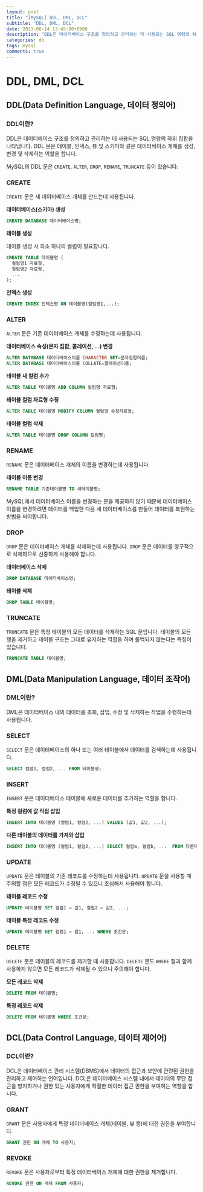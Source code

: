 ```yaml
---
layout: post
title: "[MySQL] DDL, DML, DCL"
subtitle: "DDL, DML, DCL"
date: 2023-08-14 13:45:00+0900
description: "DDL은 데이터베이스 구조를 정의하고 관리하는 데 사용되는 SQL 명령의 하위 집합을 나타냅니다. DDL 문은 테이블, 인덱스, 뷰 및 스키마와 같은 데이터베이스 개체를 생성, 변경 및 삭제하는 역할을 합니다. DML은 데이터베이스 내의 데이터를 조회, 삽입, 수정 및 삭제하는 작업을 수행하는데 사용됩니다. DCL은 데이터베이스 관리 시스템(DBMS)에서 데이터의 접근과 보안에 관련된 권한을 관리하고 제어하는 언어입니다. DCL은 데이터베이스 시스템 내에서 데이터의 무단 접근을 방지하거나 권한 있는 사용자에게 적절한 데이터 접근 권한을 부여하는 역할을 합니다"
categories: db
tags: mysql
comments: true
---
```


# DDL, DML, DCL

## DDL(Data Definition Language, 데이터 정의어)

### DDL이란?

DDL은 데이터베이스 구조를 정의하고 관리하는 데 사용되는 SQL 명령의 하위 집합을 나타냅니다. DDL 문은 테이블, 인덱스, 뷰 및 스키마와 같은 데이터베이스 개체를 생성, 변경 및 삭제하는 역할을 합니다.

MySQL의 DDL 문은 `CREATE`, `ALTER`, `DROP`, `RENAME`, `TRUNCATE` 등이 있습니다.

### CREATE

`CREATE` 문은 새 데이터베이스 개체를 만드는데 사용됩니다.

**데이터베이스(스키마) 생성**

```sql
CREATE DATABASE 데이터베이스명;
```

**테이블 생성**

테이블 생성 시 최소 하나의 컬럼이 필요합니다.

```sql
CREATE TABLE 테이블명 (
  컬럼명1 자료형,
  컬럼명2 자료형,
  ...
);
```

**인덱스 생성**

```sql
CREATE INDEX 인덱스명 ON 테이블명(컬럼명1,...);
```

### ALTER

`ALTER` 문은 기존 데이터베이스 개체를 수정하는데 사용됩니다.

**데이터베이스 속성(문자 집합, 콜레이션, ...) 변경**

```sql
ALTER DATABASE 데이터베이스이름 CHARACTER SET=문자집합이름;
ALTER DATABASE 데이터베이스이름 COLLATE=콜레이션이름;
```

**테이블 새 컬럼 추가**

```sql
ALTER TABLE 테이블명 ADD COLUMN 컬럼명 자료형;
```

**테이블 컬럼 자료형 수정**

```sql
ALTER TABLE 테이블명 MODIFY COLUMN 컬럼명 수정자료형;
```

**테이블 컬럼 삭제**

```sql
ALTER TABLE 테이블명 DROP COLUMN 컬럼명;
```

### RENAME

`RENAME` 문은 데이터베이스 개체의 이름을 변경하는데 사용됩니다.

**테이블 이름 변경**

```sql
RENAME TABLE 기존테이블명 TO 새테이블명;
```

MySQL에서 데이터베이스 이름을 변경하는 문을 제공하지 않기 때문에 데이터베이스 이름을 변경하려면 데이터를 백업한 다음 새 데이터베이스를 만들어 데이터를 복원하는 방법을 써야합니다.

### DROP

`DROP` 문은 데이터베이스 개체를 삭제하는데 사용됩니다. `DROP` 문은 데이터를 영구적으로 삭제하므로 신중하게 사용해야 합니다.

**데이터베이스 삭제**

```sql
DROP DATABASE 데이터베이스명;
```

**테이블 삭제**

```sql
DROP TABLE 테이블명;
```

### TRUNCATE

`TRUNCATE` 문은 특정 테이블의 모든 데이터를 삭제하는 SQL 문입니다. 테이블의 모든 행을 제거하고 테이블 구조는 그대로 유지하는 역할을 하며 롤백되지 않는다는 특징이 있습니다.

```sql
TRUNCATE TABLE 테이블명;
```

## DML(Data Manipulation Language, 데이터 조작어)

### DML이란?

DML은 데이터베이스 내의 데이터를 조회, 삽입, 수정 및 삭제하는 작업을 수행하는데 사용됩니다.

### SELECT

`SELECT` 문은 데이터베이스의 하나 또는 여러 테이블에서 데이터를 검색하는데 사용됩니다.

```sql
SELECT 컬럼1, 컬럼2, ... FROM 테이블명;
```

### INSERT

`INSERT` 문은 데이터베이스 테이블에 새로운 데이터를 추가하는 역할을 합니다.

**특정 컬럼에 값 직접 삽입**

```sql
INSERT INTO 테이블명 (컬럼1, 컬럼2, ...) VALUES (값1, 값2, ...);
```

**다른 테이블의 데이터를 가져와 삽입**

```sql
INSERT INTO 테이블명 (컬럼1, 컬럼2, ...) SELECT 컬럼a, 컬럼b, ...  FROM 다른테이블명;
```

### UPDATE

`UPDATE` 문은 테이블의 기존 레코드를 수정하는데 사용됩니다. `UPDATE` 문을 사용할 때 주의할 점은 모든 레코드가 수정될 수 있으니 조심해서 사용해야 합니다.

**테이블 레코드 수정**

```sql
UPDATE 테이블명 SET 컬럼1 = 값1, 컬럼2 = 값2, ...;
```

**테이블 특정 레코드 수정**

```sql
UPDATE 테이블명 SET 컬럼1 = 값1, ... WHERE 조건문;
```

### DELETE

`DELETE` 문은 테이블의 레코드를 제거할 때 사용합니다. `DELETE` 문도 `WHERE` 절과 함께 사용하지 않으면 모든 레코드가 삭제될 수 있으니 주의해야 합니다.

**모든 레코드 삭제**

```sql
DELETE FROM 테이블명;
```

**특정 레코드 삭제**

```sql
DELETE FROM 테이블명 WHERE 조건문;
```

## DCL(Data Control Language, 데이터 제어어)

### DCL이란?

DCL은 데이터베이스 관리 시스템(DBMS)에서 데이터의 접근과 보안에 관련된 권한을 관리하고 제어하는 언어입니다. DCL은 데이터베이스 시스템 내에서 데이터의 무단 접근을 방지하거나 권한 있는 사용자에게 적절한 데이터 접근 권한을 부여하는 역할을 합니다.

### GRANT

`GRANT` 문은 사용자에게 특정 데이터베이스 개체(테이블, 뷰 등)에 대한 권한을 부여합니다.

```sql
GRANT 권한 ON 개체 TO 사용자;
```

### REVOKE

`REVOKE` 문은 사용자로부터 특정 데이터베이스 개체에 대한 권한을 제거합니다.

```sql
REVOKE 권한 ON 개체 FROM 사용자;
```
